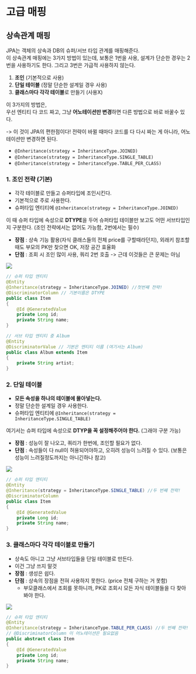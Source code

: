 # 고급 매핑

## 상속관계 매핑
JPA는 객체의 상속과 DB의 슈퍼/서브 타입 관계를 매핑해준다. <br>
이 상속관계 매핑에는 3가지 방법이 있는데, 보통은 1번을 사용, 설계가 단순한 경우는 2번을 사용하기도 한다. 그리고 3번은 가급적 사용하지 않는다.
1. **조인** (기본적으로 사용)
2. **단일 테이블** (정말 단순한 설계일 경우 사용)
3. **클래스마다 각각 테이블**로 만들기 (사용X)

이 3가지의 방법은, <br>
우선 엔티티 다 코드 짜고, 그냥 **어노테이션만 변경**하면 다른 방법으로 바로 바꿀수 있다.

-> 이 것이 JPA의 편한점이다! 전략이 바뀔 때마다 코드를 다 다시 짜는 게 아니라, 어노테이션만 변경하면 된다.
- `@Inheritance(strategy = InheritanceType.JOINED)`
- `@Inheritance(strategy = InheritanceType.SINGLE_TABLE)`
- `@Inheritance(strategy = InheritanceType.TABLE_PER_CLASS)`

### 1. 조인 전략 (기본)
- 각각 테이블로 만들고 슈퍼타입에 조인시킨다. 
- 기본적으로 주로 사용한다.
- 슈퍼타입 엔티티에 `@Inheritance(strategy = InheritanceType.JOINED)`

이 때 슈퍼 타입에 속성으로 **DTYPE**을 두어 슈퍼타입 테이블만 보고도 어떤 서브타입인지 구분한다. (조인 전략에서는 없어도 가능함, 2번에서는 필수)
- **장점** : 상속 기능 활용(자식 클래스들의 전체 price를 구할때라던지), 외래키 참조할 때도 부모의 PK만 찾으면 OK, 저장 공간 효율화 
- **단점** : 조회 시 조인 많이 사용, 쿼리 2번 호출 -> 근데 이것들은 큰 문제는 아님

<img src="https://velog.velcdn.com/images%2Fsooyoungh%2Fpost%2Fec34d12c-5ee5-4241-bdec-57ecdd303528%2Fimage.png">

```java
// 슈퍼 타입 엔티티
@Entity
@Inheritance(strategy = InheritanceType.JOINED) //첫번째 전략!
@DiscriminatorColumn // 기본이름은 DTYPE
public class Item
{
    @Id @GeneratedValue
    private Long id;
    private String name;
}

// 서브 타입 엔티티 중 Album
@Entity
@DiscriminatorValue // 기본은 엔티티 이름 (여기서는 Album)
public class Album extends Item
{
    private String artist;
}
```

### 2. 단일 테이블
- **모든 속성을 하나의 테이블에 몰아넣는다.**
- 정말 단순한 설계일 경우 사용한다.
- 슈퍼타입 엔티티에 `@Inheritance(strategy = InheritanceType.SINGLE_TABLE)`

여기서는 슈퍼 타입에 속성으로 **DTYP을 꼭 설정해주어야 한다.** (그래야 구분 가능)
- **장점** : 성능이 잘 나오고, 쿼리가 한번에, 조인할 필요가 없다. 
- **단점** : 속성들이 다 null이 허용되어야하고, 오히려 성능이 느려질 수 있다. (보통은 성능이 느려질정도까지는 아니긴하나 참고)

<img src="https://velog.velcdn.com/images%2Fsooyoungh%2Fpost%2F72d932f0-52e2-4f9a-badb-395a28fcf1e9%2Fimage.png">

```java
// 슈퍼 타입 엔티티
@Entity
@Inheritance(strategy = InheritanceType.SINGLE_TABLE) //두 번째 전략!
@DiscriminatorColumn
public class Item
{
    @Id @GeneratedValue
    private Long id;
    private String name;
}
```

### 3. 클래스마다 각각 테이블로 만들기
- 상속도 아니고 그냥 서브타입들을 단일 테이블로 만든다. 
- 이건 그냥 쓰지 말것
- **장점** : 생성은 쉽다.
- **단점** : 상속의 장점을 전혀 사용하지 못한다. (price 전체 구하는 거 못함)
  - 부모클래스에서 조회를 못하니까, PK로 조회시 모든 자식 테이블들을 다 찾아봐야 한다.

<img src="https://velog.velcdn.com/images%2Fsooyoungh%2Fpost%2F062b0086-f0e0-4226-9142-6bb81bca5ae7%2Fimage.png">

```java
// 슈퍼 타입 엔티티
@Entity
@Inheritance(strategy = InheritanceType.TABLE_PER_CLASS) //두 번째 전략!
// @DiscriminatorColumn 이 어노테이션은 필요없음
public abstract class Item
{
    @Id @GeneratedValue
    private Long id;
    private String name;
}
```


